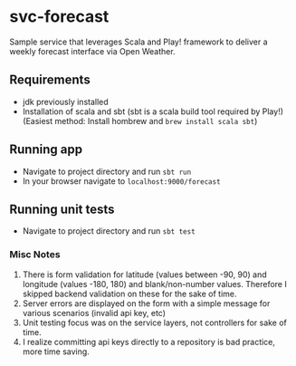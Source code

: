 # svc-forecast

Sample service that leverages Scala and Play! framework to deliver a weekly forecast interface via Open Weather.

## Requirements
- jdk previously installed 
- Installation of scala and sbt (sbt is a scala build tool required by Play!)
  (Easiest method: Install hombrew and `brew install scala sbt`)

## Running app
- Navigate to project directory and run `sbt run`
- In your browser navigate to `localhost:9000/forecast`

## Running unit tests
- Navigate to project directory and run `sbt test`


### Misc Notes
1. There is form validation for latitude (values between -90, 90) and longitude (values -180, 180) and blank/non-number values. Therefore I skipped backend validation on these for the sake of time.
2. Server errors are displayed on the form with a simple message for various scenarios (invalid api key, etc)
3. Unit testing focus was on the service layers, not controllers for sake of time.
4. I realize committing api keys directly to a repository is bad practice, more time saving.
